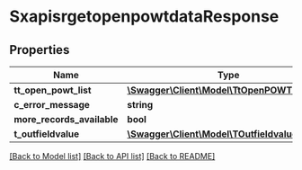 # SxapisrgetopenpowtdataResponse

## Properties
Name | Type | Description | Notes
------------ | ------------- | ------------- | -------------
**tt_open_powt_list** | [**\Swagger\Client\Model\TtOpenPOWTListResp**](TtOpenPOWTListResp.md) |  | [optional] 
**c_error_message** | **string** |  | [optional] 
**more_records_available** | **bool** |  | [optional] 
**t_outfieldvalue** | [**\Swagger\Client\Model\TOutfieldvalueResp**](TOutfieldvalueResp.md) |  | [optional] 

[[Back to Model list]](../README.md#documentation-for-models) [[Back to API list]](../README.md#documentation-for-api-endpoints) [[Back to README]](../README.md)


